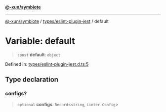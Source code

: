 [**@-xun/symbiote**](../../../README.md)

***

[@-xun/symbiote](../../../README.md) / [types/eslint-plugin-jest](../README.md) / default

# Variable: default

> `const` **default**: `object`

Defined in: [types/eslint-plugin-jest.d.ts:5](https://github.com/Xunnamius/symbiote/blob/eabdf496b63a01bba079125634c7ec566eb20891/types/eslint-plugin-jest.d.ts#L5)

## Type declaration

### configs?

> `optional` **configs**: `Record`\<`string`, `Linter.Config`\>

